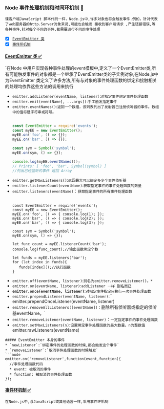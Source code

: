 ### [Node 事件处理机制和时间环机制 :maple_leaf: ](#top)<span id="top"></span>
`课客户端JavaScript 脚本代码一样，Node.js中,许多对象也将会触发事件.例如，针对代表了web服务器的http.Server对象来说,可能也会触发 接收到客户端请求
,产生链接错误,等各种事件,针对每个不同的事件,都需要进行不同的事件处理`
- [x] [`EventEmitter 类`](#EventEmitter)
- [x] [`事件环机制`](#Eventloop)

#### [EventEmitter 类 :white_check_mark:](#) <span id="EventEmitter"></span>	
`在Node 中用户实现各种事件处理的event模板中,定义了一个EventEmitter类,所有可能触发事件的对象都是一个继承了EventEmitter类的子实例对象,在Node.js中
为EventEmitter 类定义了许多方法,所有与对象的事件处理函数的绑定和接触相关的处理均依靠这些方法的调用来执行

* `emitter.addListener(eventName, listener)`:`对指定事件绑定事件处理函数`
* `emitter.emit(eventName[, ...args])`:`手工触发指定事件`
* `emitter.eventNames()`:`返回一个数组，该列表列出了发射器已注册侦听器的事件。数组中的值将是字符串或符号。`<br/><br/>
  ```javascript
  const EventEmitter = require('events');
  const myEE = new EventEmitter();
  myEE.on('foo', () => {});
  myEE.on('bar', () => {});

  const sym = Symbol('symbol');
  myEE.on(sym, () => {});

  console.log(myEE.eventNames());
  // Prints: [ 'foo', 'bar', Symbol(symbol) ]
  //列出已经监听的事件 返回 Array
  ```
* `emitter.getMaxListeners()`:`返回最大可以绑定多少个事件侦听器`
* `emitter.listenerCount(eventName)`:`获取指定事件的事件处理函数的数量`
* `emitter.listeners(eventName)`：`获取指定事件的所有事件处理函数` <br/><br/>
  ```node
  const EventEmitter = require('events');
  const myEE = new EventEmitter();
  myEE.on('foo', () => { console.log(1); });
  myEE.on('bar', () => { console.log(2); });
  myEE.on('bar', () => { console.log(3); });

  const sym = Symbol('symbol');
  myEE.on(sym, () => {});

  let func_count = myEE.listenerCount('bar');
  console.log(func_count);//输出函数绑定个数

  let funds = myEE.listeners('bar');
  for (let index in funds){
     funds[index]();//执行函数
  }
  ```
* `emitter.off(eventName, listener)`:`别名为emitter.removeListener()。*`
* `emitter.on(eventName, listener)`:`addListener 一样 别名而已`
* **`emitter.once(eventName, listener)`**:`对指定事件指定只执行一次事件处理函数`
* `emitter.prependListener(eventName, listener)`:``
emitter.prependOnceListener(eventName, listener)
* `emitter.removeAllListeners([eventName])：`删除所有侦听器或指定的侦听器eventName。`
* `emitter.removeListener(eventName, listener)`：`一定指定事件的事件处理函数`
* `emitter.setMaxListeners(n)`:`设置绑定事件处理函数的最大数量，n为整数值`
emitter.rawListeners(eventName)
```
##### EventEmitter 本身的事件
* `newListener`:`绑定事件的处理函数的时候,都会触发这个事件`
* `removeListener`:`取消事件处理函数的时候触发`
```node
emitter.on('removeListener',function(event,function){
  //事件处理函数代码
  * event: 被取消的事件
  * function: 被取消的事件处理函数
});
```
#### [事件环机制 :white_check_mark:](#) <span id="Eventloop"></span>	
`在Node.js中,与JavaScript或其他语言一样,采用事件环机制`<br/>
